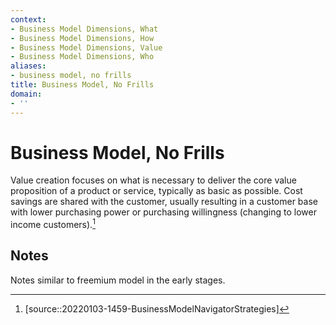 ```yaml
---
context:
- Business Model Dimensions, What
- Business Model Dimensions, How
- Business Model Dimensions, Value
- Business Model Dimensions, Who
aliases:
- business model, no frills
title: Business Model, No Frills
domain:
- ''
---
```


# Business Model, No Frills

Value creation focuses on what is necessary to deliver the core value proposition of a product or service, typically as basic as possible. Cost savings are shared with the customer, usually resulting in a customer base with lower purchasing power or purchasing willingness (changing to lower income customers).[^1]

## Notes

Notes similar to freemium model in the early stages.

[^1]: [source::20220103-1459-BusinessModelNavigatorStrategies]
